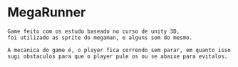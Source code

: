 # MegaRunner 

	Game feito com os estudo baseado no curso de unity 3D,
	foi utilizado as sprite do megaman, e alguns som do mesmo.

	A mecanica do game é, o player fica correndo sem parar, em quanto isso 
	sugi obstaculos para que o player pule os ou se abaixe para evitalos.